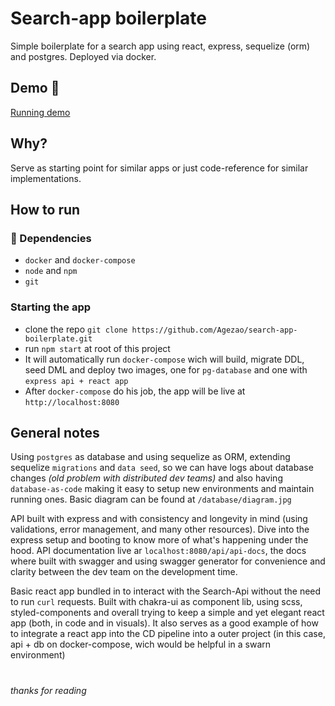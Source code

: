 # Search-app boilerplate
Simple boilerplate for a search app using react, express, sequelize (orm) and postgres. Deployed via docker.

## Demo 🚀
<a href="https://google.com" target="_blank">Running demo</a>

## Why?
Serve as starting point for similar apps or just code-reference for similar implementations.

## How to run
### 📲 Dependencies
- `docker` and `docker-compose`
- `node` and `npm`
- `git`

### Starting the app
- clone the repo `git clone https://github.com/Agezao/search-app-boilerplate.git`
- run `npm start` at root of this project
- It will automatically run `docker-compose` wich will build, migrate DDL, seed DML and deploy two images, one for `pg-database` and one with `express api + react app`
- After `docker-compose` do his job, the app will be live at `http://localhost:8080`

## General notes
Using `postgres` as database and using sequelize as ORM, extending sequelize `migrations` and `data seed`, so we can have logs about database changes _(old problem with distributed dev teams)_ and also having `database-as-code` making it easy to setup new environments and maintain running ones. Basic diagram can be found at `/database/diagram.jpg`

API built with express and with consistency and longevity in mind (using validations, error management, and many other resources). Dive into the express setup and booting to know more of what's happening under the hood. API documentation live ar `localhost:8080/api/api-docs`, the docs where built with swagger and using swagger generator for convenience and clarity between the dev team on the development time.

Basic react app bundled in to interact with the Search-Api without the need to run `curl` requests. Built with chakra-ui as component lib, using scss, styled-components and overall trying to keep a simple and yet elegant react app (both, in code and in visuals). It also serves as a good example of how to integrate a react app into the CD pipeline into a outer project (in this case, api + db on docker-compose, wich would be helpful in a swarn environment)

# 
_thanks for reading_
